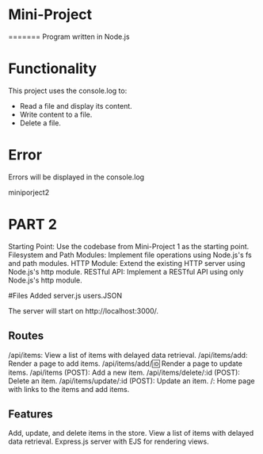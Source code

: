 # Mini-Project

=======
Program written in Node.js

# Functionality
This project uses the console.log to: 
- Read a file and display its content.
- Write content to a file.
- Delete a file.

# Error
Errors will be displayed in the console.log

miniporject2

# PART 2 

Starting Point: Use the codebase from Mini-Project 1 as the starting point.
Filesystem and Path Modules: Implement file operations using Node.js's fs and path modules.
HTTP Module: Extend the existing HTTP server using Node.js's http module.
RESTful API: Implement a RESTful API using only Node.js's http module.

#Files Added
server.js
users.JSON


The server will start on http://localhost:3000/.

## Routes
/api/items: View a list of items with delayed data retrieval.
/api/items/add: Render a page to add items.
/api/items/add/:id: Render a page to update items.
/api/items (POST): Add a new item.
/api/items/delete/:id (POST): Delete an item.
/api/items/update/:id (POST): Update an item.
/: Home page with links to the items and add items.


## Features
Add, update, and delete items in the store.
View a list of items with delayed data retrieval.
Express.js server with EJS for rendering views.